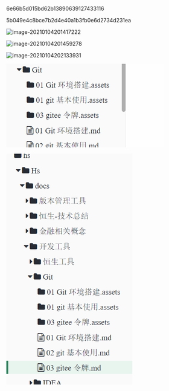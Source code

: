 ```

```

6e66b5d015bd62b13890639127433116

5b049e4c8bce7b2d4e40a1b3fb0e6d2734d231ea



![image-20210104201417222](https://raw.githubusercontent.com/ZXiangC/picture/main/img/image-20210104201417222.png)

![image-20210104201459278](https://raw.githubusercontent.com/ZXiangC/picture/main/img/image-20210104201459278.png)	

![image-20210104202133931](https://raw.githubusercontent.com/ZXiangC/picture/main/img/image-20210104202133931.png)

![image-20210104204131228](03%20gitee%20%E4%BB%A4%E7%89%8C.assets/image-20210104204131228.png)







![image-20210104204805123](03%20gitee%20%E4%BB%A4%E7%89%8C.assets/image-20210104204805123.png)